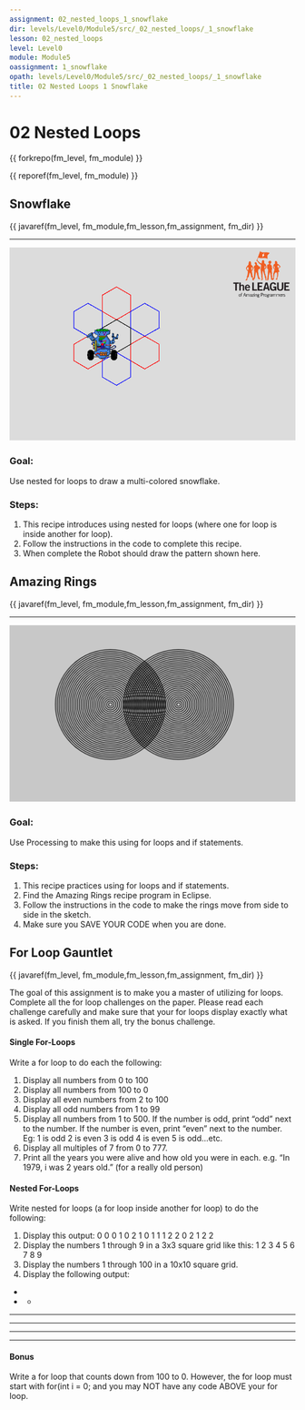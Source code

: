 ```yaml
---
assignment: 02_nested_loops_1_snowflake
dir: levels/Level0/Module5/src/_02_nested_loops/_1_snowflake
lesson: 02_nested_loops
level: Level0
module: Module5
oassignment: 1_snowflake
opath: levels/Level0/Module5/src/_02_nested_loops/_1_snowflake
title: 02 Nested Loops 1 Snowflake
---
```

# 02 Nested Loops

{{ forkrepo(fm_level, fm_module) }}

{{ reporef(fm_level, fm_module) }}






## Snowflake

{{ javaref(fm_level, fm_module,fm_lesson,fm_assignment, fm_dir) }}


<hr/>
<img src="./snowflake.png"/>

### Goal:

Use nested for loops to draw a multi-colored snowflake.

### Steps:

1. This recipe introduces using nested for loops (where one for loop is inside another for loop).
2. Follow the instructions in the code to complete this recipe.
3. When complete the Robot should draw the pattern shown here.




## Amazing Rings

{{ javaref(fm_level, fm_module,fm_lesson,fm_assignment, fm_dir) }}


<hr/>
<img alt="Amazing Rings image" src="./amazingRings.png"/>

### Goal:

Use Processing to make this using for loops and if statements.

### Steps:

1. This recipe practices using for loops and if statements.
2. Find the Amazing Rings recipe program in Eclipse.
3. Follow the instructions in the code to make the rings move from side to side in the sketch.
4. Make sure you SAVE YOUR CODE when you are done.




## For Loop Gauntlet

{{ javaref(fm_level, fm_module,fm_lesson,fm_assignment, fm_dir) }}


The goal of this assignment is to make you a master of utilizing for loops. Complete all the for loop challenges on the paper. Please read each challenge carefully and make sure that your for loops display exactly what is asked. If you finish them all, try the bonus challenge.

#### Single For-Loops

Write a for loop to do each the following:
1. Display all numbers from 0 to 100
2. Display all numbers from 100 to 0
3. Display all even numbers from 2 to 100
4. Display all odd numbers from 1 to 99
5. Display all numbers from 1 to 500. If the number is odd, print “odd” next to the number. If the number is even, print “even” next to the number.
Eg:
1 is odd
2 is even
3 is odd
4 is even
5 is odd...etc.
6. Display all multiples of 7 from 0 to 777.
7. Print all the years you were alive and how old you were in each. e.g. “In 1979, i was 2 years old.” (for a really old person)

#### Nested For-Loops

Write nested for loops (a for loop inside another for loop) to do the following:

1. Display this output:
0  0
0  1
0  2
1  0
1  1
1  2
2  0
2  1
2  2
2. Display the numbers 1 through 9 in a 3x3 square grid like this:
1  2  3
4  5  6
7  8  9
3. Display the numbers 1 through 100 in a 10x10 square grid.
4. Display the following output:
*
*  *
*  *  *
*  *  *  *
*  *  *  *  *
*  *  *  *  *  *

#### **Bonus**

Write a for loop that counts down from 100 to 0. However, the for loop must start with for(int i = 0;  and you may NOT have any code ABOVE your for loop.
